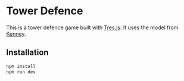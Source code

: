 # Tower Defence

This is a tower defence game built with [Tres.js](https://tresjs.org/). It uses the model from [Kenney](https://kenney.nl/).

## Installation

```bash
npm install
npm run dev
```
